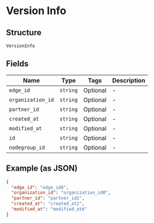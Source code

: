 
# Version Info

## Structure

`VersionInfo`

## Fields

| Name | Type | Tags | Description |
|  --- | --- | --- | --- |
| `edge_id` | `string` | Optional | - |
| `organization_id` | `string` | Optional | - |
| `partner_id` | `string` | Optional | - |
| `created_at` | `string` | Optional | - |
| `modified_at` | `string` | Optional | - |
| `id` | `string` | Optional | - |
| `nodegroup_id` | `string` | Optional | - |

## Example (as JSON)

```json
{
  "edge_id": "edge_id6",
  "organization_id": "organization_id0",
  "partner_id": "partner_id2",
  "created_at": "created_at2",
  "modified_at": "modified_at6"
}
```

